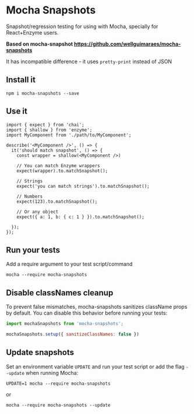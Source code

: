 # Mocha Snapshots
Snapshot/regression testing for using with Mocha, specially for React+Enzyme users.

**Based on mocha-snapshot https://github.com/wellguimaraes/mocha-snapshots**

It has incompatible difference - it uses `pretty-print` instead of JSON

## Install it
`npm i mocha-snapshots --save`

## Use it
```es6
import { expect } from 'chai';
import { shallow } from 'enzyme';
import MyComponent from './path/to/MyComponent';

describe('<MyComponent />', () => {
  it('should match snapshot', () => {
    const wrapper = shallow(<MyComponent />)
    
    // You can match Enzyme wrappers
    expect(wrapper).to.matchSnapshot();
    
    // Strings
    expect('you can match strings').to.matchSnapshot();
    
    // Numbers
    expect(123).to.matchSnapshot();
    
    // Or any object
    expect({ a: 1, b: { c: 1 } }).to.matchSnapshot();
   
  });
});
```

## Run your tests
Add a require argument to your test script/command 

`mocha --require mocha-snapshots`

## Disable classNames cleanup
To prevent false mismatches, mocha-snapshots sanitizes className props by default. You can disable this behavior before running your tests:
```js
import mochaSnapshots from 'mocha-snapshots';

mochaSnapshots.setup({ sanitizeClassNames: false })
```

## Update snapshots
Set an environment variable `UPDATE` and run your test script or add the flag `--update`  when running Mocha:

```
UPDATE=1 mocha --require mocha-snapshots
``` 
or
```
mocha --require mocha-snapshots --update
```
